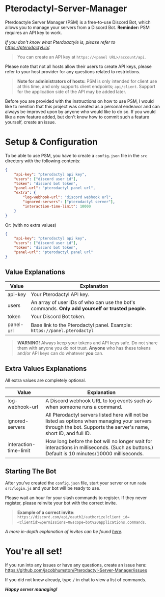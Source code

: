 # Pterodactyl-Server-Manager

Pterdoactyle Server Manager (PSM) is a free-to-use Discord Bot, which allows you to manage your servers from a Discord Bot. **Reminder:** PSM requires an API key to work.

_If you don't know what Pterdoactyle is, please refer to https://pterodactyl.io/._

> You can create an API key at `https://<panel URL>/account/api`.

Please note that not all hosts allow their users to create API keys, please refer to your host provider for any questions related to restrictions.

> **Note for administrators of hosts:** PSM is only intended for client use at this time, and only supports client endpoints; `api/client`. Support for the application side of the API may be added later.

Before you are provided with the instructions on how to use PSM, I would like to mention that this project was created as a personal endeavor and can always be improved upon by anyone who would like to do so. If you would like a new feature added, but don't know how to commit such a feature yourself, create an issue.

# Setup & Configuration

To be able to use PSM, you have to create a `config.json` file in the `src` directory with the following contents:

```json
{
    "api-key": "pterodactyl api key",
    "users": ["discord user id"],
    "token": "discord bot token",
    "panel-url": "pterodactyl panel url",
    "extra": {
        "log-webhook-url": "discord webhook url",
        "ignored-servers": ["pterodactyl server"],
        "interaction-time-limit": 10000
    }
}
```

Or: (with no extra values)

```json
{
    "api-key": "pterodactyl api key",
    "users": ["discord user id"],
    "token": "discord bot token",
    "panel-url": "pterodactyl panel url"
}
```

## Value Explanations

| Value     | Explanation                                                                                      |
| --------- | ------------------------------------------------------------------------------------------------ |
| api-key   | Your Pterodactyl API key.                                                                        |
| users     | An array of user IDs of who can use the bot's commands. **Only add yourself or trusted people.** |
| token     | Your Discord Bot token.                                                                          |
| panel-url | Base link to the Pterodactyl panel. Example: `https://panel.pterodactyl`                         |

> **WARNING!** Always keep your tokens and API keys safe. Do not share them with anyone you do not trust. **Anyone** who has these tokens and/or API keys can do whatever **you** can.

## Extra Values Explanations

All extra values are completely optional.

| Value                  | Explanation                                                                                                                                                      |
| ---------------------- | ---------------------------------------------------------------------------------------------------------------------------------------------------------------- |
| log-webhook-url        | A Discord webhook URL to log events such as when someone runs a command.                                                                                         |
| ignored-servers        | All Pterodactyl servers listed here will not be listed as options when managing your servers through the bot. Supports the server's name, short ID, and full ID. |
| interaction-time-limit | How long before the bot will no longer wait for interactions in milliseconds. (Such as buttons.) Default is 10 minutes/10000 milliseconds.                       |

## Starting The Bot

After you've created the `config.json` file, start your server or run `node src/login.js` and your bot will be ready to use.

Please wait an hour for your slash commands to register. If they never register, please reinvite your bot with the correct invite.

> **Example of a correct invite:** `https://discord.com/api/oauth2/authorize?client_id=<clientid>&permissions=0&scope=bot%20applications.commands`.

_A more in-depth explanation of invites can be found [here](https://discordjs.guide/preparations/adding-your-bot-to-servers.html#bot-invite-links)._

# You're all set!

If you run into any issues or have any questions, create an issue here: https://github.com/jacobhumston/Pterodactyl-Server-Manager/issues

If you did not know already, type `/` in chat to view a list of commands.

**_Happy server managing!_**

